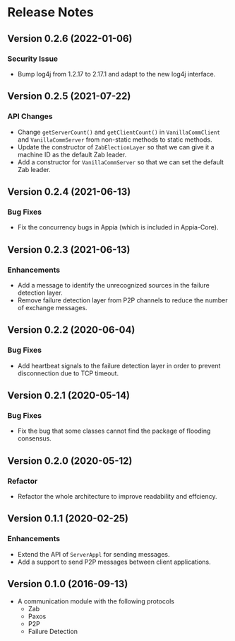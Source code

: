 # Release Notes

## Version 0.2.6 (2022-01-06)

### Security Issue

- Bump log4j from 1.2.17 to 2.17.1 and adapt to the new log4j interface.

## Version 0.2.5 (2021-07-22)

### API Changes

- Change `getServerCount()` and `getClientCount()` in `VanillaCommClient` and `VanillaCommServer` from non-static methods to static methods.
- Update the constructor of `ZabElectionLayer` so that we can give it a machine ID as the default Zab leader.
- Add a constructor for `VanillaCommServer` so that we can set the default Zab leader.

## Version 0.2.4 (2021-06-13)

### Bug Fixes

- Fix the concurrency bugs in Appia (which is included in Appia-Core).

## Version 0.2.3 (2021-06-13)

### Enhancements

- Add a message to identify the unrecognized sources in the failure detection layer.
- Remove failure detection layer from P2P channels to reduce the number of exchange messages.

## Version 0.2.2 (2020-06-04)

### Bug Fixes

- Add heartbeat signals to the failure detection layer in order to prevent disconnection due to TCP timeout.

## Version 0.2.1 (2020-05-14)

### Bug Fixes

- Fix the bug that some classes cannot find the package of flooding consensus.

## Version 0.2.0 (2020-05-12)

### Refactor

- Refactor the whole architecture to improve readability and effciency.

## Version 0.1.1 (2020-02-25)

### Enhancements

- Extend the API of `ServerAppl` for sending messages.
- Add a support to send P2P messages between client applications.

## Version 0.1.0 (2016-09-13)

- A communication module with the following protocols
  - Zab
  - Paxos
  - P2P
  - Failure Detection
